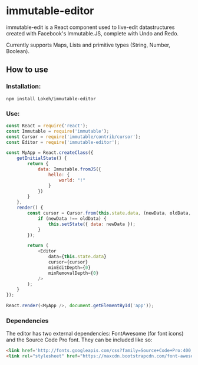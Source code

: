 # immutable-editor

immutable-edit is a React component used to live-edit datastructures created with Facebook's Immutable.JS, complete with Undo and Redo.

Currently supports Maps, Lists and primitive types (String, Number, Boolean).

## How to use

### Installation:
```
npm install Lokeh/immutable-editor
```

### Use:
```javascript
const React = require('react');
const Immutable = require('immutable');
const Cursor = require('immutable/contrib/cursor');
const Editor = require('immutable-editor');

const MyApp = React.createClass({
	getInitialState() {
		return {
			data: Immutable.fromJS({
				hello: {
					world: "!"
				}
			})
		}
	},
	render() {
		const cursor = Cursor.from(this.state.data, (newData, oldData, path) => {
			if (newData !== oldData) {
				this.setState({ data: newData });
			}
		});

		return (
			<Editor
				data={this.state.data}
				cursor={cursor}
				minEditDepth={0}
				minRemovalDepth={0}
			/>
		);
	}
});

React.render(<MyApp />, document.getElementById('app'));
```

### Dependencies

The editor has two external dependencies: FontAwesome (for font icons) and the Source Code Pro font. They can be included like so:
```html
<link href='http://fonts.googleapis.com/css?family=Source+Code+Pro:400,700' rel='stylesheet' type='text/css'>
<link rel="stylesheet" href="https://maxcdn.bootstrapcdn.com/font-awesome/4.4.0/css/font-awesome.min.css">
```
